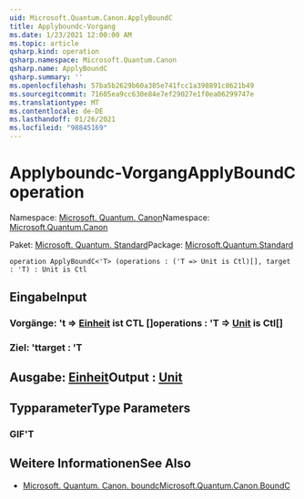 ```yaml
---
uid: Microsoft.Quantum.Canon.ApplyBoundC
title: Applyboundc-Vorgang
ms.date: 1/23/2021 12:00:00 AM
ms.topic: article
qsharp.kind: operation
qsharp.namespace: Microsoft.Quantum.Canon
qsharp.name: ApplyBoundC
qsharp.summary: ''
ms.openlocfilehash: 57ba5b2629b60a385e741fcc1a398891c8621b49
ms.sourcegitcommit: 71605ea9cc630e84e7ef29027e1f0ea06299747e
ms.translationtype: MT
ms.contentlocale: de-DE
ms.lasthandoff: 01/26/2021
ms.locfileid: "98845169"
---
```

# <a name="applyboundc-operation"></a><span data-ttu-id="6713a-102">Applyboundc-Vorgang</span><span class="sxs-lookup"><span data-stu-id="6713a-102">ApplyBoundC operation</span></span>

<span data-ttu-id="6713a-103">Namespace: [Microsoft. Quantum. Canon](xref:Microsoft.Quantum.Canon)</span><span class="sxs-lookup"><span data-stu-id="6713a-103">Namespace: [Microsoft.Quantum.Canon](xref:Microsoft.Quantum.Canon)</span></span>

<span data-ttu-id="6713a-104">Paket: [Microsoft. Quantum. Standard](https://nuget.org/packages/Microsoft.Quantum.Standard)</span><span class="sxs-lookup"><span data-stu-id="6713a-104">Package: [Microsoft.Quantum.Standard](https://nuget.org/packages/Microsoft.Quantum.Standard)</span></span>




```qsharp
operation ApplyBoundC<'T> (operations : ('T => Unit is Ctl)[], target : 'T) : Unit is Ctl
```


## <a name="input"></a><span data-ttu-id="6713a-105">Eingabe</span><span class="sxs-lookup"><span data-stu-id="6713a-105">Input</span></span>

### <a name="operations--t--unit--is-ctl"></a><span data-ttu-id="6713a-106">Vorgänge: 't => [Einheit](xref:microsoft.quantum.lang-ref.unit)  ist CTL []</span><span class="sxs-lookup"><span data-stu-id="6713a-106">operations : 'T => [Unit](xref:microsoft.quantum.lang-ref.unit)  is Ctl[]</span></span>




### <a name="target--t"></a><span data-ttu-id="6713a-107">Ziel: 't</span><span class="sxs-lookup"><span data-stu-id="6713a-107">target : 'T</span></span>





## <a name="output--unit"></a><span data-ttu-id="6713a-108">Ausgabe: [Einheit](xref:microsoft.quantum.lang-ref.unit)</span><span class="sxs-lookup"><span data-stu-id="6713a-108">Output : [Unit](xref:microsoft.quantum.lang-ref.unit)</span></span>



## <a name="type-parameters"></a><span data-ttu-id="6713a-109">Typparameter</span><span class="sxs-lookup"><span data-stu-id="6713a-109">Type Parameters</span></span>

### <a name="t"></a><span data-ttu-id="6713a-110">GIF</span><span class="sxs-lookup"><span data-stu-id="6713a-110">'T</span></span>



## <a name="see-also"></a><span data-ttu-id="6713a-111">Weitere Informationen</span><span class="sxs-lookup"><span data-stu-id="6713a-111">See Also</span></span>

- [<span data-ttu-id="6713a-112">Microsoft. Quantum. Canon. boundc</span><span class="sxs-lookup"><span data-stu-id="6713a-112">Microsoft.Quantum.Canon.BoundC</span></span>](xref:Microsoft.Quantum.Canon.BoundC)